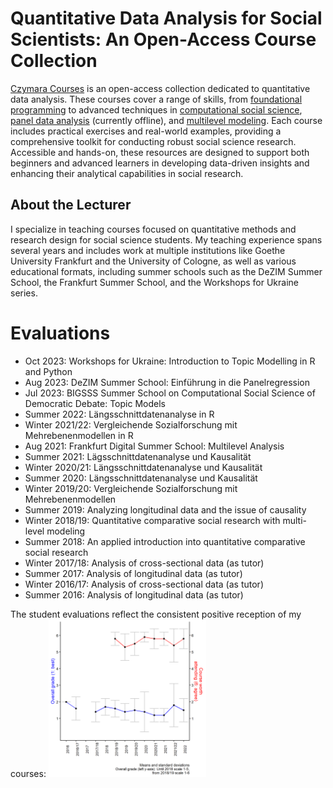 # Quantitative Data Analysis for Social Scientists: An Open-Access Course Collection

[Czymara Courses](https://github.com/czymaraclass) is an open-access collection dedicated to quantitative data analysis. These courses cover a range of skills, from [foundational programming](https://github.com/czymaraclass/intros) to advanced techniques in [computational social science](https://github.com/czymaraclass/CSS_WS24), [panel data analysis](https://github.com/czymaraclass/LongDataAnalysis) (currently offline), and [multilevel modeling](https://github.com/czymaraclass/CompSocResearch). Each course includes practical exercises and real-world examples, providing a comprehensive toolkit for conducting robust social science research. Accessible and hands-on, these resources are designed to support both beginners and advanced learners in developing data-driven insights and enhancing their analytical capabilities in social research.

## About the Lecturer

I specialize in teaching courses focused on quantitative methods and research design for social science students. My teaching experience spans several years and includes work at multiple institutions like Goethe University Frankfurt and the University of Cologne, as well as various educational formats, including summer schools such as the DeZIM Summer School, the Frankfurt Summer School, and the Workshops for Ukraine series.

Evaluations
======

- Oct 2023: Workshops for Ukraine: Introduction to Topic Modelling in R and Python
- Aug 2023: DeZIM Summer School: Einführung in die Panelregression
- Jul 2023: BIGSSS Summer School on Computational Social Science of Democratic Debate: Topic 
Models
- Summer 2022: Längsschnittdatenanalyse in R
- Winter 2021/22: Vergleichende Sozialforschung mit Mehrebenenmodellen in R
- Aug 2021: Frankfurt Digital Summer School: Multilevel Analysis
- Summer 2021: Lägsschnittdatenanalyse und Kausalität
- Winter 2020/21: Längsschnittdatenanalyse und Kausalität
- Summer 2020: Längsschnittdatenanalyse und Kausalität
- Winter 2019/20: Vergleichende Sozialforschung mit Mehrebenenmodellen
- Summer 2019: Analyzing longitudinal data and the issue of causality
- Winter 2018/19: Quantitative comparative social research with multi-level modeling
- Summer 2018: An applied introduction into quantitative comparative social research
- Winter 2017/18: Analysis of cross-sectional data (as tutor)
- Summer 2017: Analysis of longitudinal data (as tutor)
- Winter 2016/17: Analysis of cross-sectional data (as tutor)
- Summer 2016: Analysis of longitudinal data (as tutor)

The student evaluations reflect the consistent positive reception of my courses:
<img src="https://raw.githubusercontent.com/czymaraclass/evaluations/refs/heads/main/evalovertime.png" alt="Evaluation Over Time" style="width:50%;">

